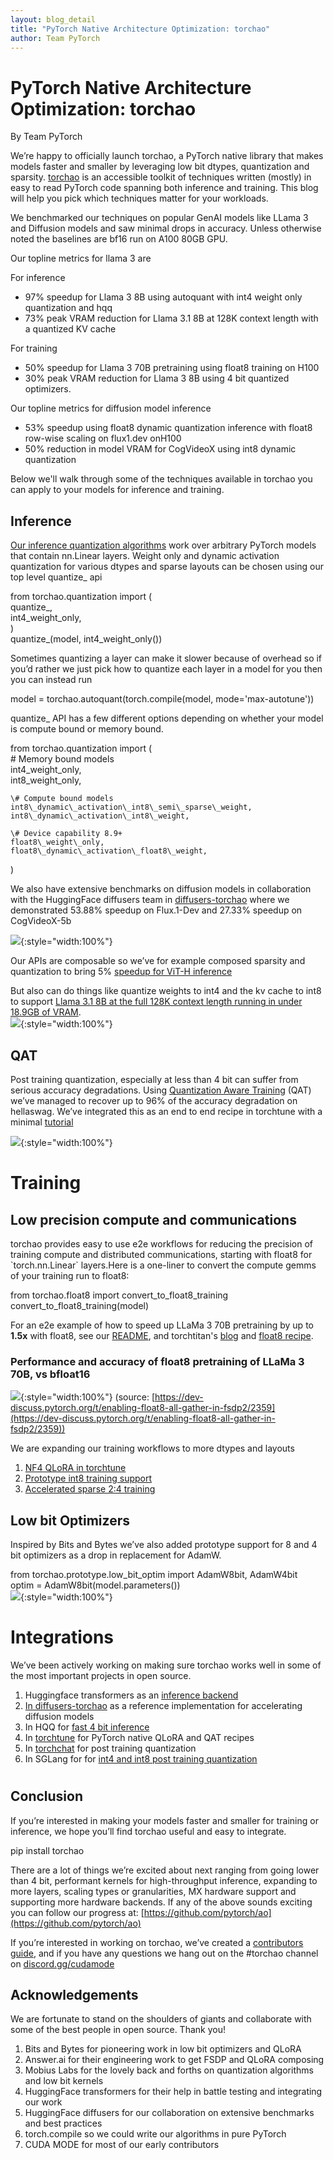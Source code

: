 ```yaml
---
layout: blog_detail
title: "PyTorch Native Architecture Optimization: torchao"
author: Team PyTorch
---
```


# PyTorch Native Architecture Optimization: torchao  

By Team PyTorch

We’re happy to officially launch torchao, a PyTorch native library that makes models faster and smaller by leveraging low bit dtypes, quantization and sparsity. [torchao](https://github.com/pytorch/ao) is an accessible toolkit of techniques written (mostly) in easy to read PyTorch code spanning both inference and training. This blog will help you pick which techniques matter for your workloads.

We benchmarked our techniques on popular GenAI models like LLama 3 and Diffusion models and saw minimal drops in accuracy. Unless otherwise noted the baselines are bf16 run on A100 80GB GPU.

Our topline metrics for llama 3 are

For inference

* 97% speedup for Llama 3 8B using autoquant with int4 weight only quantization and hqq  
* 73% peak VRAM reduction for Llama 3.1 8B at 128K context length with a quantized KV cache

For training

* 50% speedup for Llama 3 70B pretraining using float8 training on H100  
* 30% peak VRAM reduction for Llama 3 8B using 4 bit quantized optimizers.

Our topline metrics for diffusion model inference 

* 53% speedup using float8 dynamic quantization inference with float8 row-wise scaling on flux1.dev onH100  
* 50% reduction in model VRAM for CogVideoX using int8 dynamic quantization

Below we'll walk through some of the techniques available in torchao you can apply to your models for inference and training.

## Inference

[Our inference quantization algorithms](https://github.com/pytorch/ao/tree/main/torchao/quantization) work over arbitrary PyTorch models that contain nn.Linear layers. Weight only and dynamic activation quantization for various dtypes and sparse layouts can be chosen using our top level quantize\_ api

from torchao.quantization import (  
    quantize\_,  
    int4\_weight\_only,  
)  
quantize\_(model, int4\_weight\_only())

Sometimes quantizing a layer can make it slower because of overhead so if you’d rather we just pick how to quantize each layer in a model for you then you can instead run

model \= torchao.autoquant(torch.compile(model, mode='max-autotune'))

quantize\_ API has a few different options depending on whether your model is compute bound or memory bound.

from torchao.quantization import (  
    \# Memory bound models  
    int4\_weight\_only,  
    int8\_weight\_only,

    \# Compute bound models  
    int8\_dynamic\_activation\_int8\_semi\_sparse\_weight,  
    int8\_dynamic\_activation\_int8\_weight,  
      
    \# Device capability 8.9+  
    float8\_weight\_only,  
    float8\_dynamic\_activation\_float8\_weight,  
)
 

We also have extensive benchmarks on diffusion models in collaboration with the HuggingFace diffusers team in [diffusers-torchao](https://github.com/sayakpaul/diffusers-torchao) where we demonstrated 53.88% speedup on Flux.1-Dev and 27.33% speedup on CogVideoX-5b

![](/assets/images/Figure_1.png){:style="width:100%"}


Our APIs are composable so we’ve for example composed sparsity and quantization to bring 5% [speedup for ViT-H inference](https://github.com/pytorch/ao/tree/main/torchao/sparsity)

But also can do things like quantize weights to int4 and the kv cache to int8 to support [Llama 3.1 8B at the full 128K context length running in under 18.9GB of VRAM](https://github.com/pytorch/ao/pull/738).   
![](/assets/images/Figure_2.png){:style="width:100%"}

## QAT

Post training quantization, especially at less than 4 bit can suffer from serious accuracy degradations. Using [Quantization Aware Training](https://pytorch.org/blog/quantization-aware-training/) (QAT) we’ve managed to recover up to 96% of the accuracy degradation on hellaswag. We’ve integrated this as an end to end recipe in torchtune with a minimal [tutorial](https://github.com/pytorch/ao/tree/main/torchao/quantization/prototype/qat)

![](/assets/assets/Figure_3.png){:style="width:100%"}

# Training

## Low precision compute and communications

torchao provides easy to use e2e workflows for reducing the precision of training compute and distributed communications, starting with float8 for \`torch.nn.Linear\` layers.Here is a one-liner to convert the compute gemms of your training run to float8:

from torchao.float8 import convert\_to\_float8\_training  
convert\_to\_float8\_training(model)

For an e2e example of how to speed up LLaMa 3 70B pretraining by up to **1.5x** with float8, see our [README](https://github.com/pytorch/ao/tree/main/torchao/float8), and torchtitan's [blog](https://dev-discuss.pytorch.org/t/enabling-float8-all-gather-in-fsdp2/2359) and [float8 recipe](https://github.com/pytorch/torchtitan/blob/main/docs/float8.md).

### Performance and accuracy of float8 pretraining of LLaMa 3 70B, vs bfloat16

![](/assets/images/Figure_4.png){:style="width:100%"}
(source: [https://dev-discuss.pytorch.org/t/enabling-float8-all-gather-in-fsdp2/2359](https://dev-discuss.pytorch.org/t/enabling-float8-all-gather-in-fsdp2/2359)) 

We are expanding our training workflows to more dtypes and layouts

1. [NF4 QLoRA in torchtune](https://pytorch.org/torchtune/main/tutorials/qlora_finetune.html)  
2. [Prototype int8 training support](https://github.com/pytorch/ao/pull/748)  
3. [Accelerated sparse 2:4 training](https://pytorch.org/blog/accelerating-neural-network-training/) 

## Low bit Optimizers

Inspired by Bits and Bytes we’ve also added prototype support for 8 and 4 bit optimizers as a drop in replacement for AdamW.

from torchao.prototype.low\_bit\_optim import AdamW8bit, AdamW4bit  
optim \= AdamW8bit(model.parameters())  
![](/assets/images/Figure_5.png){:style="width:100%"}

# Integrations

We’ve been actively working on making sure torchao works well in some of the most important projects in open source.

1. Huggingface transformers as an [inference backend](https://huggingface.co/docs/transformers/main/quantization/torchao)   
2. [In diffusers-torchao](https://github.com/sayakpaul/diffusers-torchao) as a reference implementation for accelerating diffusion models   
3. In HQQ for [fast 4 bit inference](https://github.com/mobiusml/hqq#faster-inference)    
4. In [torchtune](https://github.com/pytorch/torchtune) for PyTorch native QLoRA and QAT recipes   
5. In [torchchat](https://github.com/pytorch/torchchat) for post training quantization   
6. In SGLang for for [int4 and int8 post training quantization](https://github.com/sgl-project/sglang/pull/1341) 

# 

## Conclusion

If you’re interested in making your models faster and smaller for training or inference, we hope you’ll find torchao useful and easy to integrate. 

pip install torchao

There are a lot of things we’re excited about next ranging from going lower than 4 bit, performant kernels for high-throughput inference, expanding to more layers, scaling types or granularities, MX hardware support and supporting more hardware backends. If any of the above sounds exciting you can follow our progress at: [https://github.com/pytorch/ao](https://github.com/pytorch/ao)

If you’re interested in working on torchao, we’ve created a [contributors guide](https://github.com/pytorch/ao/issues/391), and if you have any questions we hang out on the \#torchao channel on [discord.gg/cudamode](http://discord.gg/cudamode)

## Acknowledgements

We are fortunate to stand on the shoulders of giants and collaborate with some of the best people in open source. Thank you\!

1. Bits and Bytes for pioneering work in low bit optimizers and QLoRA  
2. Answer.ai for their engineering work to get FSDP and QLoRA composing  
3. Mobius Labs for the lovely back and forths on quantization algorithms and low bit kernels  
4. HuggingFace transformers for their help in battle testing and integrating our work  
5. HuggingFace diffusers for our collaboration on extensive benchmarks and best practices  
6. torch.compile so we could write our algorithms in pure PyTorch  
7. CUDA MODE for most of our early contributors
